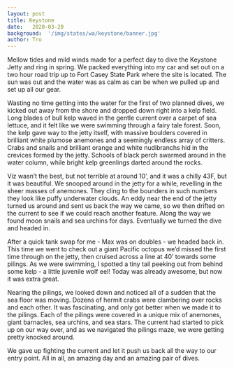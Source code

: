 ```yaml
---
layout: post
title: Keystone
date:   2020-03-20
background:  '/img/states/wa/keystone/banner.jpg'
author: Tro
---
```


Mellow tides and mild winds made for a perfect day to dive the Keystone Jetty and ring in spring. We packed everything into my car and set out on a two hour road trip up to Fort Casey State Park where the site is located. The sun was out and the water was as calm as can be when we pulled up and set up all our gear.

Wasting no time getting into the water for the first of two planned dives, we kicked out away from the shore and dropped down right into a kelp field. Long blades of bull kelp waved in the gentle current over a carpet of sea lettuce, and it felt like we were swimming through a fairy tale forest. Soon, the kelp gave way to the jetty itself, with massive boulders covered in brilliant white plumose anemones and a seemingly endless array of critters. Crabs and snails and brilliant orange and white nudibranchs hid in the crevices formed by the jetty. Schools of black perch swarmed around in the water column, while bright kelp greenlings darted around the rocks.

Viz wasn’t the best, but not terrible at around 10’, and it was a chilly 43F, but it was beautiful. We snooped around in the jetty for a while, revelling in the sheer masses of anemones. They cling to the bounders in such numbers they look like puffy underwater clouds. An eddy near the end of the jetty turned us around and sent us back the way we came, so we then drifted on the current to see if we could reach another feature. Along the way we found moon snails and sea urchins for days. Eventually we turned the dive and headed in.

After a quick tank swap for me - Max was on doubles - we headed back in. This time we went to check out a giant Pacific octopus we’d missed the first time through on the jetty, then cruised across a line at 40’ towards some pilings. As we were swimming, I spotted a tiny tail peeking out from behind some kelp - a little juvenile wolf eel! Today was already awesome, but now it was extra great.

Nearing the pilings, we looked down and noticed all of a sudden that the sea floor was moving. Dozens of hermit crabs were clambering over rocks and each other. It was fascinating, and only got better when we made it to the pilings. Each of the pilings were covered in a unique mix of anemones, giant barnacles, sea urchins, and sea stars. The current had started to pick up on our way over, and as we navigated the pilings maze, we were getting pretty knocked around.

We gave up fighting the current and let it push us back all the way to our entry point. All in all, an amazing day and an amazing pair of dives.
